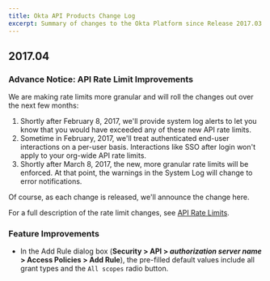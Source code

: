```yaml
---
title: Okta API Products Change Log
excerpt: Summary of changes to the Okta Platform since Release 2017.03
---
```


## 2017.04

### Advance Notice: API Rate Limit Improvements

We are making rate limits more granular and will roll the changes out over the next few months:

1. Shortly after February 8, 2017, we'll provide system log alerts to let you know that you would have exceeded any of these new API rate limits.
2. Sometime in February, 2017, we'll treat authenticated end-user interactions on a per-user basis. Interactions like SSO after login won't apply to your org-wide API rate limits.
3. Shortly after March 8, 2017, the new, more granular rate limits will be enforced. At that point, the warnings in the System Log will change to error notifications.

Of course, as each change is released, we'll announce the change here.

For a full description of the rate limit changes, see [API Rate Limits](/docs/api/getting_started/rate-limits).<!-- OKTA-110472 -->

### Feature Improvements

* In the Add Rule dialog box (**Security > API > _authorization server name_ > Access Policies > Add Rule**),
the pre-filled default values include all grant types and the `All scopes` radio button.
<!-- (OKTA-110748, OKTA-110751) -->
